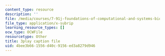 ```yaml
---
content_type: resource
description: ''
file: /media/courses/7-91j-foundations-of-computational-and-systems-biology-spring-2014/4bee3b661556d40c9156ed3a8279d946_MniYgsZSp30.srt
file_type: application/x-subrip
learning_resource_types: []
ocw_type: OCWFile
resourcetype: Other
title: 3play caption file
uid: 4bee3b66-1556-d40c-9156-ed3a8279d946
---
```

